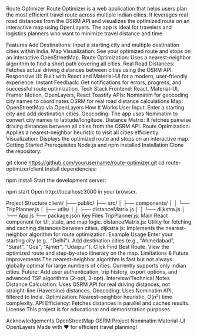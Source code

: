 Route Optimizer
Route Optimizer is a web application that helps users plan the most efficient travel route across multiple Indian cities. It leverages real road distances from the OSRM API and visualizes the optimized route on an interactive map using OpenLayers. The app is ideal for travelers and logistics planners who want to minimize travel distance and time.

Features
Add Destinations: Input a starting city and multiple destination cities within India.
Map Visualization: See your optimized route and stops on an interactive OpenStreetMap.
Route Optimization: Uses a nearest-neighbor algorithm to find a short path covering all cities.
Real Road Distances: Fetches actual driving distances between cities using the OSRM API.
Responsive UI: Built with React and Material-UI for a modern, user-friendly experience.
Instant Feedback: Get notifications for errors, progress, and successful route optimization.
Tech Stack
Frontend: React, Material-UI, Framer Motion, OpenLayers, React Toastify
APIs:
Nominatim for geocoding city names to coordinates
OSRM for real road distance calculations
Map: OpenStreetMap via OpenLayers
How It Works
User Input: Enter a starting city and add destination cities.
Geocoding: The app uses Nominatim to convert city names to latitude/longitude.
Distance Matrix: It fetches pairwise driving distances between all cities from the OSRM API.
Route Optimization: Applies a nearest-neighbor heuristic to visit all cities efficiently.
Visualization: Displays the optimized route and stops on an interactive map.
Getting Started
Prerequisites
Node.js and npm installed
Installation
Clone the repository:

git clone https://github.com/yourusername/route-optimizer.git
cd route-optimizer/client
Install dependencies:

npm install
Start the development server:

npm start
Open http://localhost:3000 in your browser.

Project Structure
client/
  ├── public/
  ├── src/
  │   ├── components/
  │   │   └── TripPlanner.js
  │   ├── utils/
  │   │   ├── distanceMatrix.js
  │   │   └── dijkstra.js
  │   └── App.js
  └── package.json
Key Files
TripPlanner.js: Main React component for UI, state, and map logic.
distanceMatrix.js: Utility for fetching and caching distances between cities.
dijkstra.js: Implements the nearest-neighbor algorithm for route optimization.
Example Usage
Enter your starting city (e.g., "Delhi").
Add destination cities (e.g., "Ahmedabad", "Surat", "Goa", "Ajmer", "Udaipur").
Click Find Best Route.
View the optimized route and step-by-step itinerary on the map.
Limitations & Future Improvements
The nearest-neighbor algorithm is fast but not always globally optimal for large numbers of cities.
Currently supports only Indian cities.
Future: Add user authentication, trip history, export options, and advanced TSP algorithms (2-opt, 3-opt).
Interview/Technical Notes
Distance Calculation: Uses OSRM API for real driving distances, not straight-line (Haversine) distances.
Geocoding: Uses Nominatim API, filtered to India.
Optimization: Nearest-neighbor heuristic, O(n²) time complexity.
API Efficiency: Fetches distances in parallel and caches results.
License
This project is for educational and demonstration purposes.

Acknowledgements
OpenStreetMap
OSRM Project
Nominatim
Material-UI
OpenLayers
Made with ❤️ for efficient travel planning!
